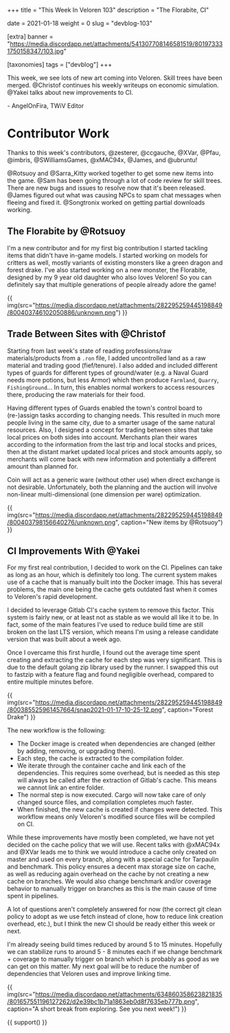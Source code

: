 +++
title = "This Week In Veloren 103"
description = "The Florabite, CI"

date = 2021-01-18
weight = 0
slug = "devblog-103"

[extra]
banner = "https://media.discordapp.net/attachments/541307708146581519/801973331750158347/103.jpg"

[taxonomies]
tags = ["devblog"]
+++

This week, we see lots of new art coming into Veloren. Skill trees have been
merged. @Christof continues his weekly writeups on economic simulation. @Yakei
talks about new improvements to CI.

\- AngelOnFira, TWiV Editor

# Contributor Work

Thanks to this week's contributors, @zesterer, @ccgauche, @XVar, @Pfau, @imbris,
@SWilliamsGames, @xMAC94x, @James, and @ubruntu!

@Rotsuoy and @Sarra_Kitty worked together to get some new items into the game.
@Sam has been going through a lot of code review for skill trees. There are new
bugs and issues to resolve now that it's been released. @James figured out what
was causing NPCs to spam chat messages when fleeing and fixed it. @Songtronix
worked on getting partial downloads working.

## The Florabite by @Rotsuoy

I'm a new contributor and for my first big contribution I started tackling items
that didn't have in-game models. I started working on models for critters as
well, mostly variants of existing monsters like a green dragon and forest drake.
I've also started working on a new monster, the Florabite, designed by my 9 year
old daughter who also loves Veloren! So you can definitely say that multiple
generations of people already adore the game!

{{
    img(src="https://media.discordapp.net/attachments/282295259445198849/800403746102050886/unknown.png")
}}

## Trade Between Sites with @Christof

Starting from last week's state of reading professions/raw materials/products
from a `.ron` file, I added uncontrolled land as a raw material and trading good
(fief/tenure). I also added and included different types of guards for different
types of ground/water (e.g. a Naval Guard needs more potions, but less Armor)
which then produce `Farmland`, `Quarry`, `FishingGround`... In turn, this
enables normal workers to access resources there, producing the raw materials
for their food.

Having different types of Guards enabled the town's control board to (re-)assign
tasks according to changing needs. This resulted in much more people living in
the same city, due to a smarter usage of the same natural resources. Also, I
designed a concept for trading between sites that take local prices on both
sides into account. Merchants plan their wares according to the information from
the last trip and local stocks and prices, then at the distant market updated
local prices and stock amounts apply, so merchants will come back with new
information and potentially a different amount than planned for.

Coin will act as a generic ware (without other use) when direct exchange is not
desirable. Unfortunately, both the planning and the auction will involve
non-linear multi-dimensional (one dimension per ware) optimization.

{{
    img(src="https://media.discordapp.net/attachments/282295259445198849/800403798156640276/unknown.png",
    caption="New items by @Rotsuoy")
}}

## CI Improvements With @Yakei

For my first real contribution, I decided to work on the CI. Pipelines can take
as long as an hour, which is definitely too long. The current system makes use
of a cache that is manually built into the Docker image. This has several
problems, the main one being the cache gets outdated fast when it comes to
Veloren's rapid development.

I decided to leverage Gitlab CI's cache system to remove this factor. This
system is fairly new, or at least not as stable as we would all like it to be.
In fact, some of the main features I've used to reduce build time are still
broken on the last LTS version, which means I'm using a release candidate
version that was built about a week ago.

Once I overcame this first hurdle, I found out the average time spent creating
and extracting the cache for each step was very significant. This is due to the
default golang zip library used by the runner. I swapped this out to fastzip
with a feature flag and found negligible overhead, compared to entire multiple
minutes before.

{{
    img(src="https://media.discordapp.net/attachments/282295259445198849/800385525961457664/snap2021-01-17-10-25-12.png",
    caption="Forest Drake")
}}

The new workflow is the following:

- The Docker image is created when dependencies are changed (either by adding,
  removing, or upgrading them).
- Each step, the cache is extracted to the compilation folder.
- We iterate through the container cache and link each of the dependencies. This
  requires some overhead, but is needed as this step will always be called after
  the extraction of Gitlab's cache. This means we cannot link an entire folder.
- The normal step is now executed. Cargo will now take care of only changed
  source files, and compilation completes much faster.
- When finished, the new cache is created if changes were detected. This
  workflow means only Veloren's modified source files will be compiled on CI.

While these improvements have mostly been completed, we have not yet decided on
the cache policy that we will use. Recent talks with @xMAC94x and @XVar leads me
to think we would introduce a cache only created on master and used on every
branch, along with a special cache for Tarpaulin and benchmark. This policy
ensures a decent max storage size on cache, as well as reducing again overhead
on the cache by not creating a new cache on branches. We would also change
benchmark and/or coverage behavior to manually trigger on branches as this is
the main cause of time spent in pipelines.

A lot of questions aren't completely answered for now (the correct git clean
policy to adopt as we use fetch instead of clone, how to reduce link creation
overhead, etc.), but I think the new CI should be ready either this week or
next.

I'm already seeing build times reduced by around 5 to 15 minutes. Hopefully we
can stabilize runs to around 5 - 8 minutes each if we change benchmark +
coverage to manually trigger on branch which is probably as good as we can get
on this matter. My next goal will be to reduce the number of dependencies that
Veloren uses and improve linking time.

{{
    img(src="https://media.discordapp.net/attachments/634860358623821835/801657551196127262/d2e39bc1b71a1863eb0d8f7635eb777b.png",
    caption="A short break from exploring. See you next week!")
}}

{{ support() }}
